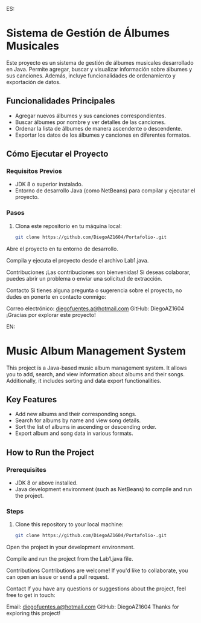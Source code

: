 ES:
# Sistema de Gestión de Álbumes Musicales

Este proyecto es un sistema de gestión de álbumes musicales desarrollado en Java. Permite agregar, buscar y visualizar información sobre álbumes y sus canciones. Además, incluye funcionalidades de ordenamiento y exportación de datos.

## Funcionalidades Principales

- Agregar nuevos álbumes y sus canciones correspondientes.
- Buscar álbumes por nombre y ver detalles de las canciones.
- Ordenar la lista de álbumes de manera ascendente o descendente.
- Exportar los datos de los álbumes y canciones en diferentes formatos.

## Cómo Ejecutar el Proyecto

### Requisitos Previos

- JDK 8 o superior instalado.
- Entorno de desarrollo Java (como NetBeans) para compilar y ejecutar el proyecto.

### Pasos

1. Clona este repositorio en tu máquina local:

   ```bash
   git clone https://github.com/DiegoAZ1604/Portafolio-.git
Abre el proyecto en tu entorno de desarrollo.

Compila y ejecuta el proyecto desde el archivo Lab1.java.

Contribuciones
¡Las contribuciones son bienvenidas! Si deseas colaborar, puedes abrir un problema o enviar una solicitud de extracción.

Contacto
Si tienes alguna pregunta o sugerencia sobre el proyecto, no dudes en ponerte en contacto conmigo:

Correo electrónico: diegofuentes.a@hotmail.com
GitHub: DiegoAZ1604
¡Gracias por explorar este proyecto!


EN:
# Music Album Management System

This project is a Java-based music album management system. It allows you to add, search, and view information about albums and their songs. Additionally, it includes sorting and data export functionalities.

## Key Features

- Add new albums and their corresponding songs.
- Search for albums by name and view song details.
- Sort the list of albums in ascending or descending order.
- Export album and song data in various formats.

## How to Run the Project

### Prerequisites

- JDK 8 or above installed.
- Java development environment (such as NetBeans) to compile and run the project.

### Steps

1. Clone this repository to your local machine:

   ```bash
   git clone https://github.com/DiegoAZ1604/Portafolio-.git
Open the project in your development environment.

Compile and run the project from the Lab1.java file.

Contributions
Contributions are welcome! If you'd like to collaborate, you can open an issue or send a pull request.

Contact
If you have any questions or suggestions about the project, feel free to get in touch:

Email: diegofuentes.a@hotmail.com
GitHub: DiegoAZ1604
Thanks for exploring this project!
